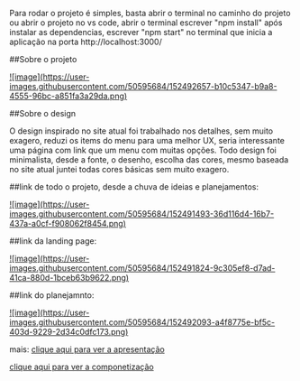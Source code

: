Para rodar o projeto é simples, basta abrir o terminal no caminho do projeto ou abrir o projeto no vs code, abrir o terminal escrever "npm install" após instalar as dependencias, escrever "npm start" no terminal que inicia a aplicação na porta http://localhost:3000/

##Sobre o projeto

<a href="https://tractian-dusky.vercel.app/">
![image](https://user-images.githubusercontent.com/50595684/152492657-b10c5347-b9a8-4555-96bc-a851fa3a29da.png)
</a>

##Sobre o design

O design inspirado no site atual foi trabalhado nos detalhes, sem muito exagero, reduzi os items do menu para uma melhor UX, seria interessante uma página com link que um menu com muitas opções.
Todo design foi minimalista, desde a fonte, o desenho, escolha das cores, mesmo baseada no site atual juntei todas cores básicas sem muito exagero.

##link de todo o projeto, desde a chuva de ideias e planejamentos: 

<a href="https://www.figma.com/file/fnzL2qcdRKRXvNQpYsqOwQ/tractian?node-id=0%3A1">
  ![image](https://user-images.githubusercontent.com/50595684/152491493-36d116d4-16b7-437a-a0cf-f908062f8454.png)
</a>
  
  ##link da landing page:
  
 <a href="https://www.figma.com/proto/fnzL2qcdRKRXvNQpYsqOwQ/tractian?node-id=20%3A1016&scaling=scale-down-width&page-id=0%3A1&starting-point-node-id=20%3A1016">
  ![image](https://user-images.githubusercontent.com/50595684/152491824-9c305ef8-d7ad-41ca-880d-1bceb63b9622.png)
 </a>
 
 ##link do planejamnto:
 
 <a href="">
  ![image](https://user-images.githubusercontent.com/50595684/152492093-a4f8775e-bf5c-403d-9229-2d34c0dfc173.png)
  </a>
  
  mais:
  <a href="https://www.figma.com/file/fnzL2qcdRKRXvNQpYsqOwQ/tractian?node-id=2%3A510">clique aqui para ver a apresentação </a>
  
  <a href="https://www.figma.com/file/fnzL2qcdRKRXvNQpYsqOwQ/tractian?node-id=2%3A509">clique aqui para ver a componetização </a>
  
  

